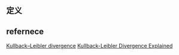 ## 定义


## refernece
[Kullback–Leibler divergence]()
[Kullback-Leibler Divergence Explained](https://www.countbayesie.com/blog/2017/5/9/kullback-leibler-divergence-explained)